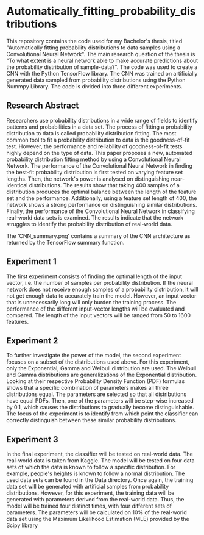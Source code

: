 # Automatically_fitting_probability_distributions
This repository contains the code used for my Bachelor's thesis, titled "Automatically fitting probability distributions to data samples using a Convolutional Neural Network".
The main research question of the thesis is "To what extent is a neural network able to make accurate predictions about the probability distribution of sample-data?". The code was used to create a CNN with the Python TensorFlow library. The CNN was trained on artificially generated data sampled from probability distributions using the Python Nummpy Library. The code is divided into three different experiments. 

## Research Abstract
Researchers use probability distributions in a wide range of fields to identify patterns and probabilities in a data set. The process of fitting a probability distribution to data is called probability distribution fitting. The most common tool to fit a probability distribution to data is the goodness-of-fit test. However, the performance and reliability of goodness-of-fit tests highly depend on the type of data. This paper proposes a new, automated probability distribution fitting method by using a Convolutional Neural Network. The performance of the Convolutional Neural Network in finding the best-fit probability distribution is first tested on varying feature set lengths. Then, the network's power is analysed on distinguishing near-identical distributions. The results show that taking 400 samples of a distribution produces the optimal balance between the length of the feature set and the performance. Additionally, using a feature set length of 400, the network shows a strong performance on distinguishing similar distributions. Finally, the performance of the Convolutional Neural Network in classifying real-world data sets is examined. The results indicate that the network struggles to identify the probability distribution of real-world data.

The 'CNN_summary.png' contains a summary of the CNN architecture as returned by the TensorFlow summary function.

## Experiment 1
The first experiment consists of finding the optimal length of the input vector, i.e. the number of samples per probability distribution. If the neural network does not receive enough samples of a probability distribution, it will not get enough data to accurately train the model. However, an input vector that is unnecessarily long will only burden the training process. The performance of the different input-vector lengths will be evaluated and compared. The length of the input vectors will be ranged from 50 to 1600 features. 

## Experiment 2
To further investigate the power of the model, the second experiment focuses on a subset of the distributions used above. For this experiment, only the Exponential, Gamma and Weibull distribution are used. The Weibull and Gamma distributions are generalizations of the Exponential distribution. Looking at their respective Probability Density Function (PDF) formulas shows that a specific combination of parameters makes all three distributions equal. The parameters are selected so that all distributions have equal PDFs. Then, one of the parameters will be step-wise increased by 0.1, which causes the distributions to gradually become distinguishable. The focus of the experiment is to identify from which point the classifier can correctly distinguish between these similar probability distributions.

## Experiment 3
In the final experiment, the classifier will be tested on real-world data. The real-world data is taken from Kaggle. The model will be tested on four data sets of which the data is known to follow a specific distribution. For example, people's heights is known to follow a normal distribution. The used data sets can be found in the Data directory. Once again, the training data set will be generated with artificial samples from probability distributions. However, for this experiment, the training data will be generated with parameters derived from the real-world data. Thus, the model will be trained four distinct times, with four different sets of parameters. The parameters will be calculated on 10\% of the real-world data set using the Maximum Likelihood Estimation (MLE) provided by the Scipy library

